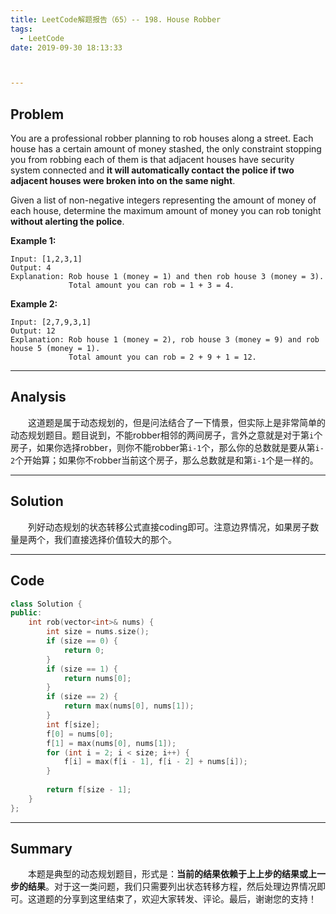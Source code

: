 ```yaml
---
title: LeetCode解题报告（65）-- 198. House Robber
tags:
  - LeetCode
date: 2019-09-30 18:13:33



---
```


## Problem

You are a professional robber planning to rob houses along a street. Each house has a certain amount of money stashed, the only constraint stopping you from robbing each of them is that adjacent houses have security system connected and **it will automatically contact the police if two adjacent houses were broken into on the same night**.

Given a list of non-negative integers representing the amount of money of each house, determine the maximum amount of money you can rob tonight **without alerting the police**.

<!-- more -->

**Example 1:**

```
Input: [1,2,3,1]
Output: 4
Explanation: Rob house 1 (money = 1) and then rob house 3 (money = 3).
             Total amount you can rob = 1 + 3 = 4.
```

**Example 2:**

```
Input: [2,7,9,3,1]
Output: 12
Explanation: Rob house 1 (money = 2), rob house 3 (money = 9) and rob house 5 (money = 1).
             Total amount you can rob = 2 + 9 + 1 = 12.
```

------

## Analysis

&emsp;&emsp;这道题是属于动态规划的，但是问法结合了一下情景，但实际上是非常简单的动态规划题目。题目说到，不能robber相邻的两间房子，言外之意就是对于第`i`个房子，如果你选择robber，则你不能robber第`i-1`个，那么你的总数就是要从第`i-2`个开始算；如果你不robber当前这个房子，那么总数就是和第`i-1`个是一样的。

------

## Solution

&emsp;&emsp;列好动态规划的状态转移公式直接coding即可。注意边界情况，如果房子数量是两个，我们直接选择价值较大的那个。

------

## Code

```c++
class Solution {
public:
    int rob(vector<int>& nums) {
        int size = nums.size();
        if (size == 0) {
            return 0;
        }
        if (size == 1) {
            return nums[0];
        }
        if (size == 2) {
            return max(nums[0], nums[1]);
        }
        int f[size];
        f[0] = nums[0];
        f[1] = max(nums[0], nums[1]);
        for (int i = 2; i < size; i++) {
            f[i] = max(f[i - 1], f[i - 2] + nums[i]);
        }
        
        return f[size - 1];
    }
};
```

------

## Summary

&emsp;&emsp;本题是典型的动态规划题目，形式是：**当前的结果依赖于上上步的结果或上一步的结果**。对于这一类问题，我们只需要列出状态转移方程，然后处理边界情况即可。这道题的分享到这里结束了，欢迎大家转发、评论。最后，谢谢您的支持！
